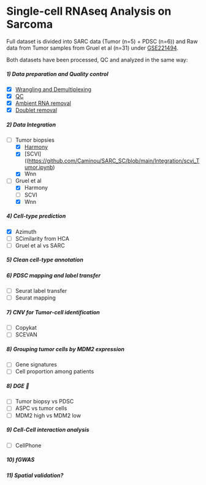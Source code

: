 # Single-cell RNAseq Analysis on Sarcoma


Full dataset is divided into SARC data (Tumor (n=5) + PDSC (n=6)) and Raw data from Tumor samples from Gruel et al (n=31) under [GSE221494](https://www.ncbi.nlm.nih.gov/geo/query/acc.cgi?acc=GSE221494).

Both datasets have been processed, QC and analyzed in the same way:

#####  1) Data preparation and Quality control
- [x] [Wrangling and Demultiplexing](https://github.com/Caminou/SRC_SC/tree/main/QC/Load_wrangling_and_QC.Rmd)
- [x] [QC](https://github.com/Caminou/SRC_SC/tree/main/QC)
- [X] [Ambient RNA removal](https://github.com/Caminou/SARC_SC/blob/main/Ambient_RNA/)
- [X] [Doublet removal](https://github.com/Caminou/SARC_SC/blob/main/Doublet_removal)
##### 2) Data Integration
- [ ] Tumor biopsies
  - [x] [Harmony](https://github.com/Caminou/SARC_SC/blob/main/Integration/Azimuth_and_integration.Rmd#L124)
  - [x] [SCVI]((https://github.com/Caminou/SARC_SC/blob/main/Integration/scvi_Tumor.ipynb)
  - [x] Wnn
- [ ] Gruel et al
  - [x] Harmony
  - [ ] SCVI
  - [x] Wnn
##### 4) Cell-type prediction
- [X] Azimuth
- [ ] SCimilarity from HCA
- [ ] Gruel et al vs SARC
##### 5) Clean cell-type annotation
##### 6) PDSC mapping and label transfer
- [ ] Seurat label transfer
- [ ] Seurat mapping
##### 7) CNV for Tumor-cell identification
- [ ] Copykat
- [ ] SCEVAN
##### 8) Grouping tumor cells by MDM2 expression
- [ ] Gene signatures
- [ ] Cell proportion among patients 
##### 8) DGE :tada:
- [ ] Tumor biopsy vs PDSC
- [ ] ASPC vs tumor cells
- [ ] MDM2 high vs MDM2 low
##### 9) Cell-Cell interaction analysis
- [ ] CellPhone
##### 10) fGWAS
##### 11) Spatial validation?



